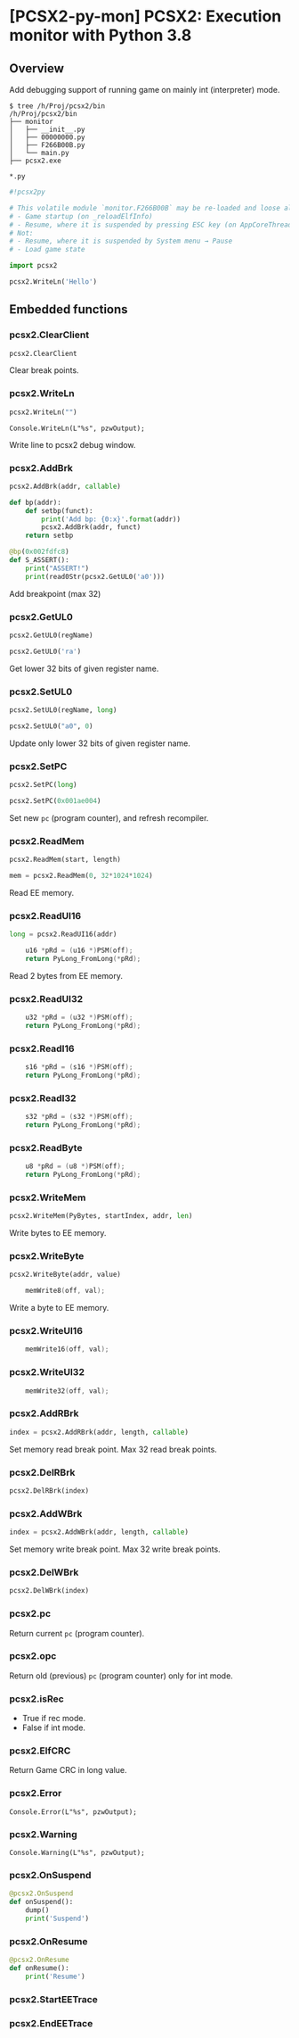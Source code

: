 # [PCSX2-py-mon] PCSX2: Execution monitor with Python 3.8

## Overview

Add debugging support of running game on mainly int (interpreter) mode.

```
$ tree /h/Proj/pcsx2/bin
/h/Proj/pcsx2/bin
├── monitor
│   ├── __init__.py
│   ├── 00000000.py
│   ├── F266B00B.py
│   └── main.py
├── pcsx2.exe
```

`*.py`

```py
#!pcsx2py

# This volatile module `monitor.F266B00B` may be re-loaded and loose all variables on some events:
# - Game startup (on _reloadElfInfo)
# - Resume, where it is suspended by pressing ESC key (on AppCoreThread::Resume)
# Not:
# - Resume, where it is suspended by System menu → Pause
# - Load game state

import pcsx2

pcsx2.WriteLn('Hello')

```

## Embedded functions

### pcsx2.ClearClient

```py
pcsx2.ClearClient
```

Clear break points.

### pcsx2.WriteLn

```py
pcsx2.WriteLn("")
```

`Console.WriteLn(L"%s", pzwOutput);`

Write line to pcsx2 debug window.

### pcsx2.AddBrk

```py
pcsx2.AddBrk(addr, callable)
```

```py
def bp(addr):
	def setbp(funct):
		print('Add bp: {0:x}'.format(addr))
		pcsx2.AddBrk(addr, funct)
	return setbp

@bp(0x002fdfc8)
def S_ASSERT():
	print("ASSERT!")
	print(read0Str(pcsx2.GetUL0('a0')))
```

Add breakpoint (max 32)

### pcsx2.GetUL0

```py
pcsx2.GetUL0(regName)
```

```py
pcsx2.GetUL0('ra')
```

Get lower 32 bits of given register name.

### pcsx2.SetUL0

```py
pcsx2.SetUL0(regName, long)
```

```py
pcsx2.SetUL0("a0", 0)
```

Update only lower 32 bits of given register name.

### pcsx2.SetPC

```py
pcsx2.SetPC(long)
```

```py
pcsx2.SetPC(0x001ae004)
```

Set new `pc` (program counter), and refresh recompiler.

### pcsx2.ReadMem

```py
pcsx2.ReadMem(start, length)
```

```py
mem = pcsx2.ReadMem(0, 32*1024*1024)
```

Read EE memory.

### pcsx2.ReadUI16

```py
long = pcsx2.ReadUI16(addr)
```

```cpp
    u16 *pRd = (u16 *)PSM(off);
    return PyLong_FromLong(*pRd);
```

Read 2 bytes from EE memory.

### pcsx2.ReadUI32

```cpp
    u32 *pRd = (u32 *)PSM(off);
    return PyLong_FromLong(*pRd);
```

### pcsx2.ReadI16

```cpp
    s16 *pRd = (s16 *)PSM(off);
    return PyLong_FromLong(*pRd);
```

### pcsx2.ReadI32

```cpp
    s32 *pRd = (s32 *)PSM(off);
    return PyLong_FromLong(*pRd);
```

### pcsx2.ReadByte

```cpp
    u8 *pRd = (u8 *)PSM(off);
    return PyLong_FromLong(*pRd);
```

### pcsx2.WriteMem

```py
pcsx2.WriteMem(PyBytes, startIndex, addr, len)
```

Write bytes to EE memory.

### pcsx2.WriteByte

```py
pcsx2.WriteByte(addr, value)
```

```cpp
    memWrite8(off, val);
```

Write a byte to EE memory.

### pcsx2.WriteUI16

```cpp
    memWrite16(off, val);
```

### pcsx2.WriteUI32

```cpp
    memWrite32(off, val);
```

### pcsx2.AddRBrk

```py
index = pcsx2.AddRBrk(addr, length, callable)
```

Set memory read break point. Max 32 read break points.

### pcsx2.DelRBrk

```py
pcsx2.DelRBrk(index)
```

### pcsx2.AddWBrk

```py
index = pcsx2.AddWBrk(addr, length, callable)
```

Set memory write break point. Max 32 write break points.

### pcsx2.DelWBrk

```py
pcsx2.DelWBrk(index)
```

### pcsx2.pc

Return current `pc` (program counter).

### pcsx2.opc

Return old (previous) `pc` (program counter) only for int mode.

### pcsx2.isRec

- True if rec mode.
- False if int mode.

### pcsx2.ElfCRC

Return Game CRC in long value.

### pcsx2.Error

`Console.Error(L"%s", pzwOutput);`

### pcsx2.Warning

`Console.Warning(L"%s", pzwOutput);`

### pcsx2.OnSuspend

```py
@pcsx2.OnSuspend
def onSuspend():
	dump()
	print('Suspend')
```

### pcsx2.OnResume

```py
@pcsx2.OnResume
def onResume():
	print('Resume')
```

### pcsx2.StartEETrace

### pcsx2.EndEETrace

